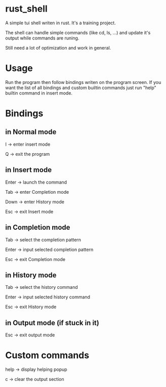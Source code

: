 # rust_shell
A simple tui shell writen in rust. It's a training project.

The shell can handle simple commands (like cd, ls, ...) and update it's output while commands are runing.

Still need a lot of optimization and work in general.

# Usage
Run the program then follow bindings writen on the program screen.
If you want the list of all bindings and custom builtin commands just run "help" builtin command in insert mode.

# Bindings
## in Normal mode
I -> enter insert mode

Q -> exit the program

## in Insert mode
Enter -> launch the command

Tab -> enter Completion mode

Down -> enter History mode

Esc -> exit Insert mode

## in Completion mode
Tab -> select the completion pattern

Enter -> input selected completion pattern

Esc -> exit Completion mode

## in History mode
Tab -> select the history command

Enter -> input selected history command

Esc -> exit History mode

## in Output mode (if stuck in it)
Esc -> exit output mode

# Custom commands
help -> display helping popup

c -> clear the output section
